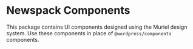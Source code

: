 # Newspack Components

This package contains UI components designed using the Muriel design system. Use these components in place of `@wordpress/components` components.
